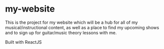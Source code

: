 # my-website

This is the project for my website which will be a hub for all of my musical/instructional content, as well as a place to find my upcoming shows and to sign up for guitar/music theory lessons with me.

Built with ReactJS
